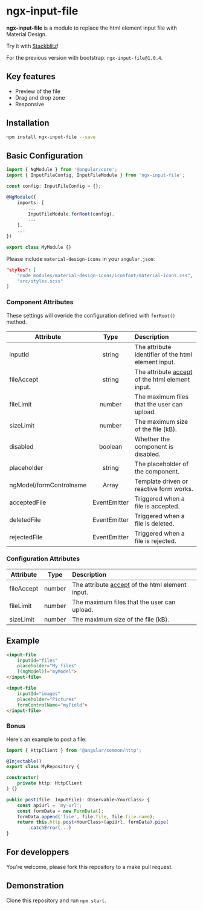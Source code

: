 # ngx-input-file

**ngx-input-file** is a module to replace the html element input file with Material Design.

Try it with [Stackblitz](https://stackblitz.com/edit/ngx-input-file)!

For the previous version with bootstrap: `ngx-input-file@1.0.4`.

## Key features
- Preview of the file
- Drag and drop zone
- Responsive

## Installation 
```bash
npm install ngx-input-file --save
```

## Basic Configuration
```typescript
import { NgModule } from '@angular/core';
import { InputFileConfig, InputFileModule } from 'ngx-input-file';

const config: InputFileConfig = {};

@NgModule({
    imports: [
        ... 
        InputFileModule.forRoot(config),
        ...
    ],
    ...
})

export class MyModule {}
```

Please include `material-design-icons` in your `angular.json`:
```json
"styles": [
    "node_modules/material-design-icons/iconfont/material-icons.css",
    "src/styles.scss"
]
```

### Component Attributes
These settings will overide the configuration defined with `forRoot()` method.  

| Attribute               | Type                    | Description                              |
| ----------------------- |:-----------------------:| :---------------------------------------- |
| inputId                 | string                  | The attribute identifier of the html element input. |
| fileAccept              | string                  | The attribute [accept](https://www.w3schools.com/tags/att_input_accept.asp) of the html element input. |
| fileLimit               | number                  | The maximum files that the user can upload. |
| sizeLimit               | number                  | The maximum size of the file (kB). |
| disabled                | boolean                 | Whether the component is disabled. |
| placeholder             | string                  | The placeholder of the component. |
| ngModel/formControlname | Array<InputFile>        | Template driven or reactive form works. 
| acceptedFile            | EventEmitter<InputFile> | Triggered when a file is accepted. |
| deletedFile             | EventEmitter<InputFile> | Triggered when a file is deleted. |
| rejectedFile            | EventEmitter<InputFile> | Triggered when a file is rejected. |

### Configuration Attributes
| Attribute               | Type                    | Description                              |
| ----------------------- |:-----------------------:| :---------------------------------------- |
| fileAccept              | number                 | The attribute [accept](https://www.w3schools.com/tags/att_input_accept.asp) of the html element input. |
| fileLimit               | number                  | The maximum files that the user can upload. |
| sizeLimit               | number                  | The maximum size of the file (kB). |

## Example

```html
<input-file 
    inputId="files"
    placeholder="My files"
    [(ngModel)]="myModel">
</input-file>

<input-file 
    inputId="images"
    placeholder="Pictures"
    formControlName="myField">
</input-file> 
```

### Bonus
Here's an example to post a file:
```ts
import { HttpClient } from '@angular/common/http';

@Injectable()
export class MyRepository {

constructor(
    private http: HttpClient
) {}

public post(file: InputFile): Observable<YourClass> {
    const apiUrl = 'my-url';
    const formData = new FormData();
    formData.append('file', file.file, file.file.name);
    return this.http.post<YourClass>(apiUrl, formData).pipe(
        .catchError(...)
}
```

## For developpers
You're welcome, please fork this repository to a make pull request.

## Demonstration
Clone this repository and run `npm start`.